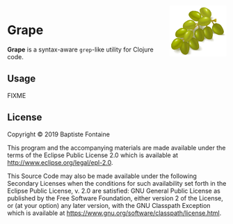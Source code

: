 <img align="right" width="130" src="./doc/grapes.png"/>

# Grape

**Grape** is a syntax-aware `grep`-like utility for Clojure code.

## Usage

FIXME

## License

Copyright © 2019 Baptiste Fontaine

This program and the accompanying materials are made available under the
terms of the Eclipse Public License 2.0 which is available at
http://www.eclipse.org/legal/epl-2.0.

This Source Code may also be made available under the following Secondary
Licenses when the conditions for such availability set forth in the Eclipse
Public License, v. 2.0 are satisfied: GNU General Public License as published by
the Free Software Foundation, either version 2 of the License, or (at your
option) any later version, with the GNU Classpath Exception which is available
at https://www.gnu.org/software/classpath/license.html.
